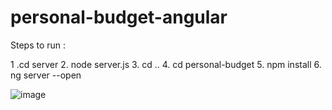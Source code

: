 # personal-budget-angular

Steps to run : 

1 .cd server 
2. node server.js 
3. cd .. 
4. cd personal-budget
5. npm install
6. ng server --open

![image](https://github.com/YashAnetz/personal-budget-angular/assets/55511290/e81ed599-f1be-40f7-ab31-e85fb0b63bd7)

